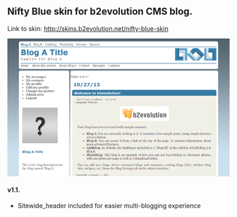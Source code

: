 ## Nifty Blue skin for b2evolution CMS blog.

Link to skin: http://skins.b2evolution.net/nifty-blue-skin

<img src="skinshot.png"/>

#### v1.1.

- Sitewide_header included for easier multi-blogging experience
